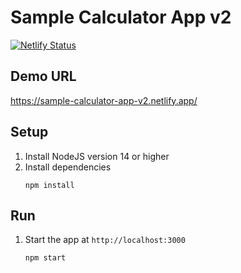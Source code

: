 # Sample Calculator App v2

[![Netlify Status](https://api.netlify.com/api/v1/badges/221f147e-93f1-4339-a7ff-a24eb47fc0c8/deploy-status)](https://app.netlify.com/sites/sample-calculator-app-v2/deploys)

## Demo URL

<https://sample-calculator-app-v2.netlify.app/>

## Setup

1. Install NodeJS version 14 or higher
1. Install dependencies
    ```
    npm install
    ```

## Run

1. Start the app at `http://localhost:3000`
    ```
    npm start
    ```
